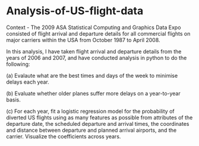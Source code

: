 # Analysis-of-US-flight-data
Context - The 2009 ASA Statistical Computing and Graphics Data Expo consisted of flight arrival and departure details for all commercial flights on major carriers within the USA from October 1987 to April 2008.

In this analysis, I have taken flight arrival and departure details from the years of 2006 and 2007, and have conducted analysis in python to do the following:

(a) Evalaute what are the best times and days of the week to minimise delays each year.

(b) Evaluate whether older planes suffer more delays on a year-to-year basis.

(c) For each year, fit a logistic regression model for the probability of diverted US flights using as many features as possible from attributes of the departure date, the scheduled departure and arrival times, the coordinates and distance between departure and planned arrival airports, and the carrier. Visualize the coefficients across years.

